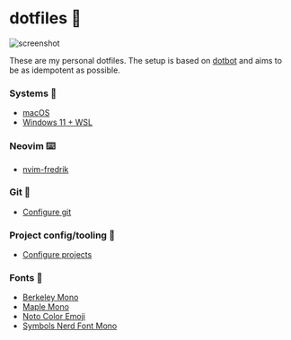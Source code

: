# dotfiles 🍩

![screenshot](https://github.com/user-attachments/assets/ef833ca0-3d39-4a7c-94af-0f76afb96e6b)

These are my personal dotfiles. The setup is based on
[dotbot](https://github.com/anishathalye/dotbot) and aims to be as idempotent as
possible.

### Systems 🚀

- [macOS](README_MACOS.md)
- [Windows 11 + WSL](README_WIN_WSL.md)

### Neovim ⌨️

- [nvim-fredrik](nvim-fredrik/README.md)

### Git 🐙

- [Configure git](README_GIT.md)

### Project config/tooling 🧢

- [Configure projects](README_PROJECT.md)

### Fonts 💯

- [Berkeley Mono](https://berkeleygraphics.com/typefaces/berkeley-mono)
- [Maple Mono](https://github.com/subframe7536/maple-font)
- [Noto Color Emoji](https://fonts.google.com/noto/specimen/Noto+Color+Emoji)
- [Symbols Nerd Font Mono](https://github.com/ryanoasis/nerd-fonts)
